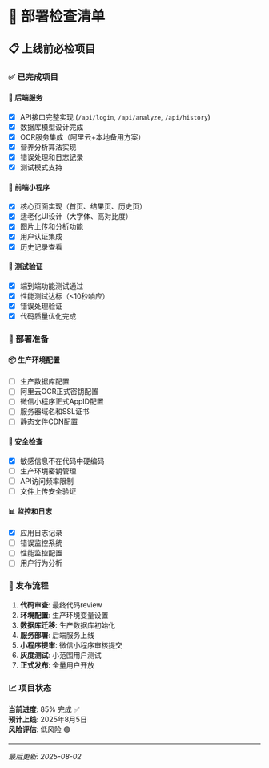 # 🚀 部署检查清单

## 📋 上线前必检项目

### ✅ 已完成项目

#### 🔧 后端服务
- [x] API接口完整实现 (`/api/login`, `/api/analyze`, `/api/history`)
- [x] 数据库模型设计完成
- [x] OCR服务集成（阿里云+本地备用方案）
- [x] 营养分析算法实现
- [x] 错误处理和日志记录
- [x] 测试模式支持

#### 📱 前端小程序
- [x] 核心页面实现（首页、结果页、历史页）
- [x] 适老化UI设计（大字体、高对比度）
- [x] 图片上传和分析功能
- [x] 用户认证集成
- [x] 历史记录查看

#### 🧪 测试验证
- [x] 端到端功能测试通过
- [x] 性能测试达标（<10秒响应）
- [x] 错误处理验证
- [x] 代码质量优化完成

### 🎯 部署准备

#### 📦 生产环境配置
- [ ] 生产数据库配置
- [ ] 阿里云OCR正式密钥配置
- [ ] 微信小程序正式AppID配置
- [ ] 服务器域名和SSL证书
- [ ] 静态文件CDN配置

#### 🔐 安全检查
- [x] 敏感信息不在代码中硬编码
- [ ] 生产环境密钥管理
- [ ] API访问频率限制
- [ ] 文件上传安全验证

#### 📊 监控和日志
- [x] 应用日志记录
- [ ] 错误监控系统
- [ ] 性能监控配置
- [ ] 用户行为分析

### 🚀 发布流程

1. **代码审查**: 最终代码review
2. **环境配置**: 生产环境变量设置
3. **数据库迁移**: 生产数据库初始化
4. **服务部署**: 后端服务上线
5. **小程序提审**: 微信小程序审核提交
6. **灰度测试**: 小范围用户测试
7. **正式发布**: 全量用户开放

### 📈 项目状态

**当前进度**: 85% 完成 ✅  
**预计上线**: 2025年8月5日  
**风险评估**: 低风险 🟢

---

*最后更新: 2025-08-02*